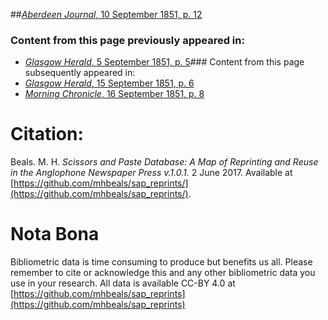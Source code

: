 ##[*Aberdeen Journal*, 10 September 1851, p. 12](https://mhbeals.github.io/sap_html/Aberdeen-Journal/Aberdeen-Journal-10-September-1851-p-12)

### Content from this page previously appeared in:
+ [*Glasgow Herald*, 5 September 1851, p. 5](https://mhbeals.github.io/sap_html/Glasgow-Herald/Glasgow-Herald-5-September-1851-p-5)### Content from this page subsequently appeared in:
+ [*Glasgow Herald*, 15 September 1851, p. 6](https://mhbeals.github.io/sap_html/Glasgow-Herald/Glasgow-Herald-15-September-1851-p-6)
+ [*Morning Chronicle*, 16 September 1851, p. 8](https://mhbeals.github.io/sap_html/Morning-Chronicle/Morning-Chronicle-16-September-1851-p-8)
                    
# Citation: 

Beals. M. H. *Scissors and Paste Database: A Map of Reprinting and Reuse in the Anglophone Newspaper Press v.1.0.1.* 2 June 2017. Available at [https://github.com/mhbeals/sap_reprints/](https://github.com/mhbeals/sap_reprints/). 
                    
# Nota Bona

Bibliometric data is time consuming to produce but benefits us all. Please remember to cite or acknowledge this and any other bibliometric data you use in your research. All data is available CC-BY 4.0 at [https://github.com/mhbeals/sap_reprints](https://github.com/mhbeals/sap_reprints)